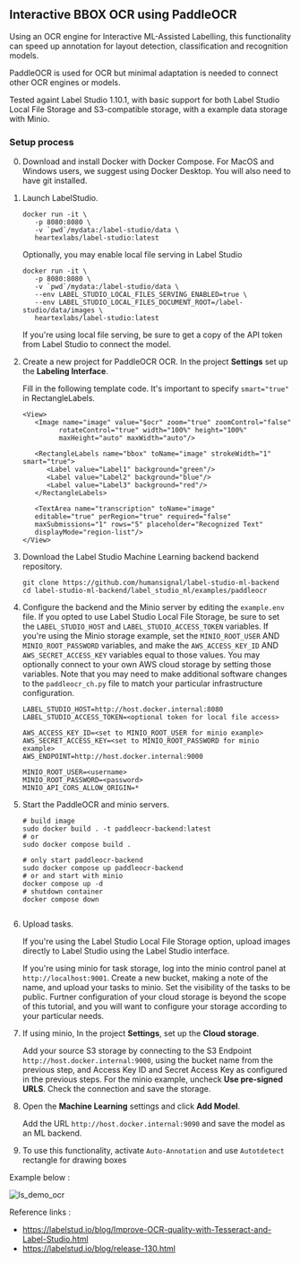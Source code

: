 ## Interactive BBOX OCR using PaddleOCR
Using an OCR engine for Interactive ML-Assisted Labelling, this functionality
can speed up annotation for layout detection, classification and recognition
models.

PaddleOCR is used for OCR but minimal adaptation is needed to connect other OCR
engines or models.

Tested againt Label Studio 1.10.1, with basic support for both Label Studio
Local File Storage and S3-compatible storage, with a example data storage with
Minio.

### Setup process
0. Download and install Docker with Docker Compose. For MacOS and Windows users,
   we suggest using Docker Desktop. You will also need to have git installed.

1. Launch LabelStudio.

   ```
   docker run -it \
      -p 8080:8080 \
      -v `pwd`/mydata:/label-studio/data \
      heartexlabs/label-studio:latest
   ```

   Optionally, you may enable local file serving in Label Studio

   ```
   docker run -it \
      -p 8080:8080 \
      -v `pwd`/mydata:/label-studio/data \
      --env LABEL_STUDIO_LOCAL_FILES_SERVING_ENABLED=true \
      --env LABEL_STUDIO_LOCAL_FILES_DOCUMENT_ROOT=/label-studio/data/images \
      heartexlabs/label-studio:latest
   ```
   If you're using local file serving, be sure to get a copy of the API token from
   Label Studio to connect the model.

2. Create a new project for PaddleOCR OCR. In the project **Settings** set up the **Labeling Interface**.

   Fill in the following template code. It's important to specify `smart="true"` in RectangleLabels.
   ```
   <View>    
      <Image name="image" value="$ocr" zoom="true" zoomControl="false"
            rotateControl="true" width="100%" height="100%"
            maxHeight="auto" maxWidth="auto"/>
      
      <RectangleLabels name="bbox" toName="image" strokeWidth="1" smart="true">
         <Label value="Label1" background="green"/>
         <Label value="Label2" background="blue"/>
         <Label value="Label3" background="red"/>
      </RectangleLabels>

      <TextArea name="transcription" toName="image" 
      editable="true" perRegion="true" required="false" 
      maxSubmissions="1" rows="5" placeholder="Recognized Text" 
      displayMode="region-list"/>
   </View>
   ```

3. Download the Label Studio Machine Learning backend backend repository.
   ```
   git clone https://github.com/humansignal/label-studio-ml-backend
   cd label-studio-ml-backend/label_studio_ml/examples/paddleocr
   ```

4. Configure the backend and the Minio server by editing the `example.env` file. If you opted to use Label Studio
   Local File Storage, be sure to set the `LABEL_STUDIO_HOST` and `LABEL_STUDIO_ACCESS_TOKEN` variables. If you're
   using the Minio storage example, set the `MINIO_ROOT_USER` AND `MINIO_ROOT_PASSWORD` variables, and make the 
   `AWS_ACCESS_KEY_ID` AND `AWS_SECRET_ACCESS_KEY` variables equal to those values. You may optionally connect to your
   own AWS cloud storage by setting those variables. Note that you may need to make additional software changes to the
   `paddleocr_ch.py` file to match your particular infrastructure configuration.

   ```
   LABEL_STUDIO_HOST=http://host.docker.internal:8080
   LABEL_STUDIO_ACCESS_TOKEN=<optional token for local file access>

   AWS_ACCESS_KEY_ID=<set to MINIO_ROOT_USER for minio example>
   AWS_SECRET_ACCESS_KEY=<set to MINIO_ROOT_PASSWORD for minio example>
   AWS_ENDPOINT=http://host.docker.internal:9000

   MINIO_ROOT_USER=<username>
   MINIO_ROOT_PASSWORD=<password>
   MINIO_API_CORS_ALLOW_ORIGIN=*
   ```

5. Start the PaddleOCR and minio servers.

   ```
   # build image
   sudo docker build . -t paddleocr-backend:latest
   # or
   sudo docker compose build .

   # only start paddleocr-backend
   sudo docker compose up paddleocr-backend
   # or and start with minio
   docker compose up -d
   # shutdown container
   docker compose down 


   ```

6. Upload tasks.

   If you're using the Label Studio Local File Storage option, upload images
   directly to Label Studio using the Label Studio interface.

   If you're using minio for task storage, log into the minio control panel at
   `http://localhost:9001`. Create a new bucket, making a note of the name, and
   upload your tasks to minio. Set the visibility of the tasks to be public.
   Furtner configuration of your cloud storage is beyond the scope of this
   tutorial, and you will want to configure your storage according to your
   particular needs. 

7. If using minio, In the project **Settings**, set up the **Cloud storage**.

   Add your source S3 storage by connecting to the S3 Endpoint
   `http://host.docker.internal:9000`, using the bucket name from the previous
   step, and Access Key ID and Secret Access Key as configured in the previous
   steps. For the minio example, uncheck **Use pre-signed URLS**. Check the
   connection and save the storage.

8. Open the **Machine Learning** settings and click **Add Model**.

   Add the URL `http://host.docker.internal:9090` and save the model as an ML backend.

9. To use this functionality, activate `Auto-Annotation` and use `Autotdetect` rectangle for drawing boxes

Example below :

![ls_demo_ocr](https://github.com/HumanSignal/label-studio-ml-backend/assets/1549611/fcc44c8b-12fd-495c-b0b4-9d5c0ceb2ed2)

Reference links : 
- https://labelstud.io/blog/Improve-OCR-quality-with-Tesseract-and-Label-Studio.html
- https://labelstud.io/blog/release-130.html
